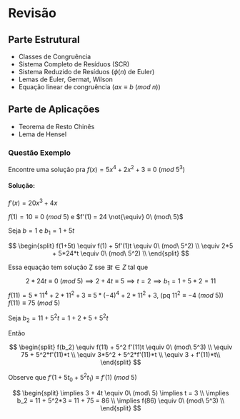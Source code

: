 # Revisão

## Parte Estrutural
- Classes de Congruência
- Sistema Completo de Resíduos (SCR)
- Sistema Reduzido de Resíduos ($\phi(n)$ de Euler)
- Lemas de Euler, Germat, Wilson
- Equação linear de congruência ($ax \equiv b\ (mod\ n)$)

## Parte de Aplicações
- Teorema de Resto Chinês
- Lema de Hensel



### Questão Exemplo
Encontre uma solução pra $f(x) = 5x^4 + 2x^2 + 3 \equiv 0\ (mod\ 5^3)$


#### Solução:

$f'(x) = 20x^3 + 4x$

$f(1) = 10 \equiv 0\ (mod\ 5)$ e $f'(1) = 24 \not{\equiv} 0\ (mod\ 5)$

Seja $b = 1$ e $b_1 = 1 + 5t$

$$
\begin{split}
	f(1+5t) \equiv f(1) + 5f'(1)t \equiv 0\ (mod\ 5^2) \\
	\equiv 2*5 + 5*24*t \equiv 0\ (mod\ 5^2) \\
\end{split}
$$

Essa equação tem solução Z sse $\exists t \in Z$ tal que

$$2*24t \equiv 0\ (mod\ 5) \implies 2+4t \equiv 5 \implies t = 2 \implies b_1 = 1+5*2 = 11$$
$f(11) = 5*11^4 + 2*11^2 + 3 \equiv 5*(-4)^4 + 2*11^2 + 3$, (pq $11^2 \equiv -4\ (mod\ 5)$)
$f(11) \equiv 75\ (mod\ 5)$

Seja $b_2 = 11 + 5^2t = 1 + 2*5 + 5^2t$

Então

$$
\begin{split}
f(b_2) \equiv f(11) + 5^2 f'(11)t \equiv 0\ (mod\ 5^3) \\
\equiv 75 + 5^2*f'(11)*t \\
\equiv 3*5^2 + 5^2*f'(11)*t \\
\equiv 3 + f'(11)*t\\
\end{split}
$$

Observe que $f'(1 + 5t_0 + 5^2t_1) \equiv f'(1)\ (mod\ 5)$

$$
\begin{split}
\implies 3 + 4t \equiv 0\ (mod\ 5) \implies t = 3 \\
\implies b_2 = 11 + 5^2*3 = 11 + 75 = 86 \\
\implies f(86) \equiv 0\ (mod\ 5^3) \\
\end{split}
$$